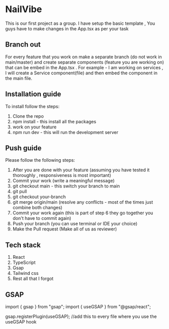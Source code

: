 # NailVibe

This is our first project as a group. I have setup the basic template , You guys have to make changes in the App.tsx as per your task

## Branch out

For every feature that you work on make a separate branch (do not work in main/master) and create separate components (feature you are working on) that can be embed in the App.tsx . For example - I am working on services , I will create a Service component(file) and then embed the component in the main file.

## Installation guide

To install follow the steps:

1. Clone the repo
2. npm install - this install all the packages
3. work on your feature
4. npm run dev - this will run the development server

## Push guide

Please follow the following steps:

1. After you are done with your feature (assuming you have tested it thoroughly , responsiveness is most important)
2. Commit your work (write a meaningful message)
3. git checkout main - this switch your branch to main
4. git pull
5. git checkout your-branch
6. git merge origin/main (resolve any conflicts - most of the times just combine both changes)
7. Commit your work again (this is part of step 6 they go together you don't have to commit again)
8. Push your branch (you can use terminal or IDE your choice)
9. Make the Pull request (Make all of us as reviewer)

## Tech stack

1. React
2. TypeScript
3. Gsap
4. Tailwind css
5. Rest all that I forgot

## GSAP

import { gsap } from "gsap";
import { useGSAP } from "@gsap/react";

gsap.registerPlugin(useGSAP); //add this to every file where you use the useGSAP hook
